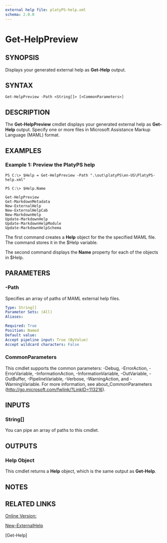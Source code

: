 ```yaml
---
external help file: platyPS-help.xml
schema: 2.0.0
---
```


# Get-HelpPreview
## SYNOPSIS
Displays your generated external help as **Get-Help** output.

## SYNTAX

```
Get-HelpPreview -Path <String[]> [<CommonParameters>]
```

## DESCRIPTION
The **Get-HelpPreview** cmdlet displays your generated external help as **Get-Help** output.
Specify one or more files in Microsoft Assistance Markup Language (MAML) format.


## EXAMPLES

### Example 1: Preview the PlatyPS help
```
PS C:\> $Help = Get-HelpPreview -Path ".\out\platyPS\en-US\PlatyPS-help.xml"

PS C:\> $Help.Name

Get-HelpPreview
Get-MarkdownMetadata
New-ExternalHelp
New-ExternalHelpCab
New-MarkdownHelp
Update-MarkdownHelp
Update-MarkdownHelpModule
Update-MarkdownHelpSchema
```

The first command creates a **Help** object for the the specified MAML file.
The command stores it in the $Help variable.

The second command displays the **Name** property for each of the objects in $Help.

## PARAMETERS

### -Path
Specifies an array of paths of MAML external help files.


```yaml
Type: String[]
Parameter Sets: (All)
Aliases:

Required: True
Position: Named
Default value:
Accept pipeline input: True (ByValue)
Accept wildcard characters: False
```

### CommonParameters
This cmdlet supports the common parameters: -Debug, -ErrorAction, -ErrorVariable, -InformationAction, -InformationVariable, -OutVariable, -OutBuffer, -PipelineVariable, -Verbose, -WarningAction, and -WarningVariable. For more information, see about_CommonParameters (http://go.microsoft.com/fwlink/?LinkID=113216).
## INPUTS

### String[]
You can pipe an array of paths to this cmdlet.

## OUTPUTS

### Help Object
This cmdlet returns a **Help** object, which is the same output as **Get-Help**.

## NOTES

## RELATED LINKS

[Online Version:](https://github.com/PowerShell/platyPS/blob/master/docs/Get-HelpPreview.md)

[New-ExternalHelp](New-ExternalHelp.md)

[Get-Help]
